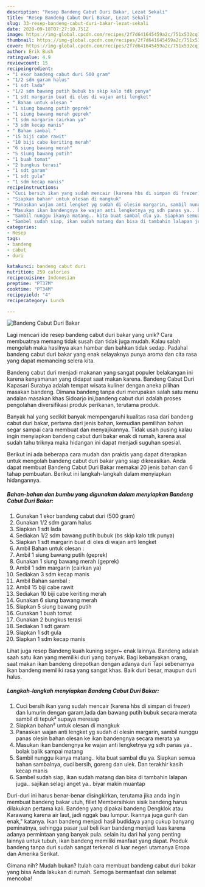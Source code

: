 ```yaml
---
description: "Resep Bandeng Cabut Duri Bakar, Lezat Sekali"
title: "Resep Bandeng Cabut Duri Bakar, Lezat Sekali"
slug: 33-resep-bandeng-cabut-duri-bakar-lezat-sekali
date: 2020-09-18T07:27:10.751Z
image: https://img-global.cpcdn.com/recipes/2f7d641645459a2c/751x532cq70/bandeng-cabut-duri-bakar-foto-resep-utama.jpg
thumbnail: https://img-global.cpcdn.com/recipes/2f7d641645459a2c/751x532cq70/bandeng-cabut-duri-bakar-foto-resep-utama.jpg
cover: https://img-global.cpcdn.com/recipes/2f7d641645459a2c/751x532cq70/bandeng-cabut-duri-bakar-foto-resep-utama.jpg
author: Erik Bush
ratingvalue: 4.9
reviewcount: 15
recipeingredient:
- "1 ekor bandeng cabut duri 500 gram"
- "1/2 sdm garam halus"
- "1 sdt lada"
- "1/2 sdm bawang putih bubuk bs skip kalo tdk punya"
- "1 sdt margarin buat di oles di wajan anti lengket"
- " Bahan untuk olesan "
- "1 siung bawang putih geprek"
- "1 siung bawang merah geprek"
- "1 sdm margarin cairkan ya"
- "3 sdm kecap manis"
- " Bahan sambal "
- "15 biji cabe rawit"
- "10 biji cabe keriting merah"
- "6 siung bawang merah"
- "5 siung bawang putih"
- "1 buah tomat"
- "2 bungkus terasi"
- "1 sdt garam"
- "1 sdt gula"
- "1 sdm kecap manis"
recipeinstructions:
- "Cuci bersih ikan yang sudah mencair (karena hbs di simpan di frezer) dan lumurin dengan garam,lada dan bawang putih bubuk secara merata sambil di tepuk² supaya meresap"
- "Siapkan bahan² untuk olesan di mangkuk"
- "Panaskan wajan anti lengket yg sudah di olesin margarin, sambil nunggu panas olesin bahan olesan ke ikan bandengnya secara merata ya"
- "Masukan ikan bandengnya ke wajan anti lengketnya yg sdh panas ya.. bolak balik sampai matang"
- "Sambil nunggu ikanya matang.. kita buat sambal dlu ya. Siapkan semua bahan sambalnya, cuci bersih, goreng dan ulek. Dan terakhir kasih kecap manis"
- "Sambel sudah siap, ikan sudah matang dan bisa di tambahin lalapan juga.. sajikan selagi anget ya.. biyar makin muantap"
categories:
- Resep
tags:
- bandeng
- cabut
- duri

katakunci: bandeng cabut duri 
nutrition: 259 calories
recipecuisine: Indonesian
preptime: "PT37M"
cooktime: "PT34M"
recipeyield: "4"
recipecategory: Lunch

---
```



![Bandeng Cabut Duri Bakar](https://img-global.cpcdn.com/recipes/2f7d641645459a2c/751x532cq70/bandeng-cabut-duri-bakar-foto-resep-utama.jpg)

Lagi mencari ide resep bandeng cabut duri bakar yang unik? Cara membuatnya memang tidak susah dan tidak juga mudah. Kalau salah mengolah maka hasilnya akan hambar dan bahkan tidak sedap. Padahal bandeng cabut duri bakar yang enak selayaknya punya aroma dan cita rasa yang dapat memancing selera kita.

Bandeng cabut duri menjadi makanan yang sangat populer belakangan ini karena kenyamanan yang didapat saat makan karena. Bandeng Cabut Duri Kapasari Surabya adalah tempat wisata kuliner dengan aneka pilihan masakan bandeng. Dimana bandeng tanpa duri merupakan salah satu menu andalan masakan khas Sidoarjo ini,bandeng cabut duri adalah proses pengolahan diversifikasi produk perikanan, terutama produk.

Banyak hal yang sedikit banyak mempengaruhi kualitas rasa dari bandeng cabut duri bakar, pertama dari jenis bahan, kemudian pemilihan bahan segar sampai cara membuat dan menyajikannya. Tidak usah pusing kalau ingin menyiapkan bandeng cabut duri bakar enak di rumah, karena asal sudah tahu triknya maka hidangan ini dapat menjadi suguhan spesial.


Berikut ini ada beberapa cara mudah dan praktis yang dapat diterapkan untuk mengolah bandeng cabut duri bakar yang siap dikreasikan. Anda dapat membuat Bandeng Cabut Duri Bakar memakai 20 jenis bahan dan 6 tahap pembuatan. Berikut ini langkah-langkah dalam menyiapkan hidangannya.

<!--inarticleads1-->

##### Bahan-bahan dan bumbu yang digunakan dalam menyiapkan Bandeng Cabut Duri Bakar:

1. Gunakan 1 ekor bandeng cabut duri (500 gram)
1. Gunakan 1/2 sdm garam halus
1. Siapkan 1 sdt lada
1. Sediakan 1/2 sdm bawang putih bubuk (bs skip kalo tdk punya)
1. Siapkan 1 sdt margarin buat di oles di wajan anti lengket
1. Ambil  Bahan untuk olesan :
1. Ambil 1 siung bawang putih (geprek)
1. Gunakan 1 siung bawang merah (geprek)
1. Ambil 1 sdm margarin (cairkan ya)
1. Sediakan 3 sdm kecap manis
1. Ambil  Bahan sambal :
1. Ambil 15 biji cabe rawit
1. Sediakan 10 biji cabe keriting merah
1. Gunakan 6 siung bawang merah
1. Siapkan 5 siung bawang putih
1. Gunakan 1 buah tomat
1. Gunakan 2 bungkus terasi
1. Sediakan 1 sdt garam
1. Siapkan 1 sdt gula
1. Siapkan 1 sdm kecap manis


Lihat juga resep Bandeng kuah kuning seger~ enak lainnya. Bandeng adalah saah satu ikan yang memiliki duri yang banyak. Bagi kebanyakan orang, saat makan ikan bandeng direpotkan dengan adanya duri Tapi sebenarnya ikan bandeng memiliki rasa yang sangat khas. Baik duri besar, maupun duri halus. 

<!--inarticleads2-->

##### Langkah-langkah menyiapkan Bandeng Cabut Duri Bakar:

1. Cuci bersih ikan yang sudah mencair (karena hbs di simpan di frezer) dan lumurin dengan garam,lada dan bawang putih bubuk secara merata sambil di tepuk² supaya meresap
1. Siapkan bahan² untuk olesan di mangkuk
1. Panaskan wajan anti lengket yg sudah di olesin margarin, sambil nunggu panas olesin bahan olesan ke ikan bandengnya secara merata ya
1. Masukan ikan bandengnya ke wajan anti lengketnya yg sdh panas ya.. bolak balik sampai matang
1. Sambil nunggu ikanya matang.. kita buat sambal dlu ya. Siapkan semua bahan sambalnya, cuci bersih, goreng dan ulek. Dan terakhir kasih kecap manis
1. Sambel sudah siap, ikan sudah matang dan bisa di tambahin lalapan juga.. sajikan selagi anget ya.. biyar makin muantap


Duri-duri ini harus benar-benar disingkirkan, terutama jika anda ingin membuat bandeng bakar utuh, fillet Membersihkan sisik bandeng harus dilakukan pertama kali. Bandeng yang dipakai bandeng Dengklok atau Karawang karena air laut, jadi nggak bau lumpur. Ikannya juga gurih dan enak,&#34; katanya. Ikan bandeng menjadi hasil budidaya yang cukup banyang peminatnya, sehingga pasar jual beli ikan bandeng menjadi luas karena adanya permintaan yang banyak pula. selain itu dari hal yang penting lainnya untuk tubuh, ikan bandeng memiliki manfaat yang dapat. Produk bandeng tanpa duri sudah sangat terkenal di luar negeri utamanya Eropa dan Amerika Serikat. 

Gimana nih? Mudah bukan? Itulah cara membuat bandeng cabut duri bakar yang bisa Anda lakukan di rumah. Semoga bermanfaat dan selamat mencoba!
